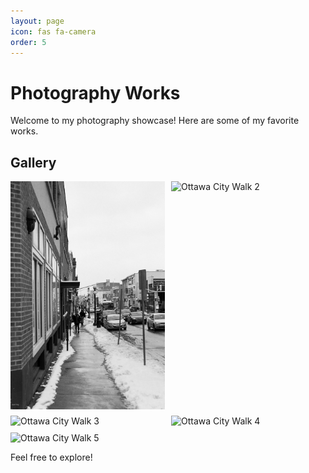 ```yaml
---
layout: page
icon: fas fa-camera
order: 5
---
```


# Photography Works

Welcome to my photography showcase! Here are some of my favorite works.

## Gallery

<div style="display: grid; grid-template-columns: repeat(auto-fill, minmax(200px, 1fr)); gap: 10px;">
    <img src="/assets/photography/ottawacitywalk2024/r001-032.jpg" alt="Ottawa City Walk 1" style="width: 100%; height: auto;">
    <img src="/assets/photography/ottawacitywalk2024/r001-033.jpg" alt="Ottawa City Walk 2" style="width: 100%; height: auto;">
    <img src="/assets/photography/ottawacitywalk2024/r001-034.jpg" alt="Ottawa City Walk 3" style="width: 100%; height: auto;">
    <img src="/assets/photography/ottawacitywalk2024/r001-035.jpg" alt="Ottawa City Walk 4" style="width: 100%; height: auto;">
    <img src="/assets/photography/ottawacitywalk2024/r001-036.jpg" alt="Ottawa City Walk 5" style="width: 100%; height: auto;">
</div>

Feel free to explore!

